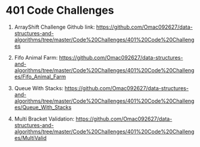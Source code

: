 # 401 Code Challenges

1. ArrayShift Challenge
 Github link: https://github.com/Omac092627/data-structures-and-algorithms/tree/master/Code%20Challenges/401%20Code%20Challenges

2. Fifo Animal Farm: https://github.com/Omac092627/data-structures-and-algorithms/tree/master/Code%20Challenges/401%20Code%20Challenges/Fifo_Animal_Farm

3. Queue With Stacks: https://github.com/Omac092627/data-structures-and-algorithms/tree/master/Code%20Challenges/401%20Code%20Challenges/Queue_With_Stacks

4. Multi Bracket Validation: https://github.com/Omac092627/data-structures-and-algorithms/tree/master/Code%20Challenges/401%20Code%20Challenges/MultiValid